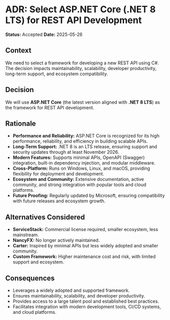 # ADR: Select ASP.NET Core (.NET 8 LTS) for REST API Development

**Status:** Accepted
**Date:** 2025-05-26

## Context

We need to select a framework for developing a new REST API using C#. The decision impacts maintainability, scalability, developer productivity, long-term support, and ecosystem compatibility.

## Decision

We will use **ASP.NET Core** (the latest version aligned with **.NET 8 LTS**) as the framework for REST API development.

## Rationale

* **Performance and Reliability:** ASP.NET Core is recognized for its high performance, reliability, and efficiency in building scalable APIs.
* **Long-Term Support:** .NET 8 is an LTS release, ensuring support and security updates through at least November 2026.
* **Modern Features:** Supports minimal APIs, OpenAPI (Swagger) integration, built-in dependency injection, and modular middleware.
* **Cross-Platform:** Runs on Windows, Linux, and macOS, providing flexibility for deployment and development.
* **Ecosystem and Community:** Extensive documentation, active community, and strong integration with popular tools and cloud platforms.
* **Future Proofing:** Regularly updated by Microsoft, ensuring compatibility with future releases and ecosystem growth.

## Alternatives Considered

* **ServiceStack:** Commercial license required, smaller ecosystem, less mainstream.
* **NancyFX:** No longer actively maintained.
* **Carter:** Inspired by minimal APIs but less widely adopted and smaller community.
* **Custom Framework:** Higher maintenance cost and risk, with limited support and ecosystem.

## Consequences

* Leverages a widely adopted and supported framework.
* Ensures maintainability, scalability, and developer productivity.
* Provides access to a large talent pool and established best practices.
* Facilitates integration with modern development tools, CI/CD systems, and cloud platforms.